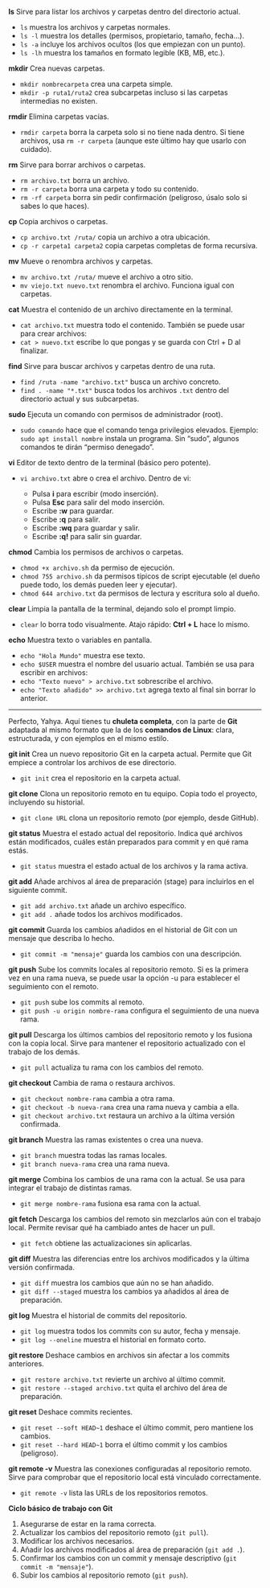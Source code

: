 
**ls**
Sirve para listar los archivos y carpetas dentro del directorio actual.

* `ls` muestra los archivos y carpetas normales.
* `ls -l` muestra los detalles (permisos, propietario, tamaño, fecha…).
* `ls -a` incluye los archivos ocultos (los que empiezan con un punto).
* `ls -lh` muestra los tamaños en formato legible (KB, MB, etc.).

**mkdir**
Crea nuevas carpetas.

* `mkdir nombrecarpeta` crea una carpeta simple.
* `mkdir -p ruta1/ruta2` crea subcarpetas incluso si las carpetas intermedias no existen.

**rmdir**
Elimina carpetas vacías.

* `rmdir carpeta` borra la carpeta solo si no tiene nada dentro.
  Si tiene archivos, usa `rm -r carpeta` (aunque este último hay que usarlo con cuidado).

**rm**
Sirve para borrar archivos o carpetas.

* `rm archivo.txt` borra un archivo.
* `rm -r carpeta` borra una carpeta y todo su contenido.
* `rm -rf carpeta` borra sin pedir confirmación (peligroso, úsalo solo si sabes lo que haces).


**cp**
Copia archivos o carpetas.

* `cp archivo.txt /ruta/` copia un archivo a otra ubicación.
* `cp -r carpeta1 carpeta2` copia carpetas completas de forma recursiva.

**mv**
Mueve o renombra archivos y carpetas.

* `mv archivo.txt /ruta/` mueve el archivo a otro sitio.
* `mv viejo.txt nuevo.txt` renombra el archivo.
  Funciona igual con carpetas.

**cat**
Muestra el contenido de un archivo directamente en la terminal.

* `cat archivo.txt` muestra todo el contenido.
  También se puede usar para crear archivos:
* `cat > nuevo.txt` escribe lo que pongas y se guarda con Ctrl + D al finalizar.

  
**find**
Sirve para buscar archivos y carpetas dentro de una ruta.

* `find /ruta -name "archivo.txt"` busca un archivo concreto.
* `find . -name "*.txt"` busca todos los archivos `.txt` dentro del directorio actual y sus subcarpetas.

**sudo**
Ejecuta un comando con permisos de administrador (root).

* `sudo comando` hace que el comando tenga privilegios elevados.
  Ejemplo: `sudo apt install nombre` instala un programa.
  Sin “sudo”, algunos comandos te dirán “permiso denegado”.


**vi**
Editor de texto dentro de la terminal (básico pero potente).

* `vi archivo.txt` abre o crea el archivo.
  Dentro de vi:

  * Pulsa **i** para escribir (modo inserción).
  * Pulsa **Esc** para salir del modo inserción.
  * Escribe **:w** para guardar.
  * Escribe **:q** para salir.
  * Escribe **:wq** para guardar y salir.
  * Escribe **:q!** para salir sin guardar.

**chmod**
Cambia los permisos de archivos o carpetas.

* `chmod +x archivo.sh` da permiso de ejecución.
* `chmod 755 archivo.sh` da permisos típicos de script ejecutable (el dueño puede todo, los demás pueden leer y ejecutar).
* `chmod 644 archivo.txt` da permisos de lectura y escritura solo al dueño.


**clear**
Limpia la pantalla de la terminal, dejando solo el prompt limpio.

* `clear` lo borra todo visualmente.
  Atajo rápido: **Ctrl + L** hace lo mismo.


**echo**
Muestra texto o variables en pantalla.

* `echo "Hola Mundo"` muestra ese texto.
* `echo $USER` muestra el nombre del usuario actual.
  También se usa para escribir en archivos:
* `echo "Texto nuevo" > archivo.txt` sobrescribe el archivo.
* `echo "Texto añadido" >> archivo.txt` agrega texto al final sin borrar lo anterior.


______________________________________________________________________________________________________________________________________________________________________________________________________________________________

Perfecto, Yahya.
Aquí tienes tu **chuleta completa**, con la parte de **Git** adaptada al mismo formato que la de los **comandos de Linux**: clara, estructurada, y con ejemplos en el mismo estilo.


**git init**
Crea un nuevo repositorio Git en la carpeta actual.
Permite que Git empiece a controlar los archivos de ese directorio.

* `git init` crea el repositorio en la carpeta actual.


**git clone**
Clona un repositorio remoto en tu equipo.
Copia todo el proyecto, incluyendo su historial.

* `git clone URL` clona un repositorio remoto (por ejemplo, desde GitHub).


**git status**
Muestra el estado actual del repositorio.
Indica qué archivos están modificados, cuáles están preparados para commit y en qué rama estás.

* `git status` muestra el estado actual de los archivos y la rama activa.


**git add**
Añade archivos al área de preparación (stage) para incluirlos en el siguiente commit.

* `git add archivo.txt` añade un archivo específico.
* `git add .` añade todos los archivos modificados.


**git commit**
Guarda los cambios añadidos en el historial de Git con un mensaje que describa lo hecho.

* `git commit -m "mensaje"` guarda los cambios con una descripción.


**git push**
Sube los commits locales al repositorio remoto.
Si es la primera vez en una rama nueva, se puede usar la opción -u para establecer el seguimiento con el remoto.

* `git push` sube los commits al remoto.
* `git push -u origin nombre-rama` configura el seguimiento de una nueva rama.


**git pull**
Descarga los últimos cambios del repositorio remoto y los fusiona con la copia local.
Sirve para mantener el repositorio actualizado con el trabajo de los demás.

* `git pull` actualiza tu rama con los cambios del remoto.


**git checkout**
Cambia de rama o restaura archivos.

* `git checkout nombre-rama` cambia a otra rama.
* `git checkout -b nueva-rama` crea una rama nueva y cambia a ella.
* `git checkout archivo.txt` restaura un archivo a la última versión confirmada.


**git branch**
Muestra las ramas existentes o crea una nueva.

* `git branch` muestra todas las ramas locales.
* `git branch nueva-rama` crea una rama nueva.


**git merge**
Combina los cambios de una rama con la actual.
Se usa para integrar el trabajo de distintas ramas.

* `git merge nombre-rama` fusiona esa rama con la actual.


**git fetch**
Descarga los cambios del remoto sin mezclarlos aún con el trabajo local.
Permite revisar qué ha cambiado antes de hacer un pull.

* `git fetch` obtiene las actualizaciones sin aplicarlas.


**git diff**
Muestra las diferencias entre los archivos modificados y la última versión confirmada.

* `git diff` muestra los cambios que aún no se han añadido.
* `git diff --staged` muestra los cambios ya añadidos al área de preparación.


**git log**
Muestra el historial de commits del repositorio.

* `git log` muestra todos los commits con su autor, fecha y mensaje.
* `git log --oneline` muestra el historial en formato corto.


**git restore**
Deshace cambios en archivos sin afectar a los commits anteriores.

* `git restore archivo.txt` revierte un archivo al último commit.
* `git restore --staged archivo.txt` quita el archivo del área de preparación.


**git reset**
Deshace commits recientes.

* `git reset --soft HEAD~1` deshace el último commit, pero mantiene los cambios.
* `git reset --hard HEAD~1` borra el último commit y los cambios (peligroso).


**git remote -v**
Muestra las conexiones configuradas al repositorio remoto.
Sirve para comprobar que el repositorio local está vinculado correctamente.

* `git remote -v` lista las URLs de los repositorios remotos.


**Ciclo básico de trabajo con Git**

1. Asegurarse de estar en la rama correcta.
2. Actualizar los cambios del repositorio remoto (`git pull`).
3. Modificar los archivos necesarios.
4. Añadir los archivos modificados al área de preparación (`git add .`).
5. Confirmar los cambios con un commit y mensaje descriptivo (`git commit -m "mensaje"`).
6. Subir los cambios al repositorio remoto (`git push`).

